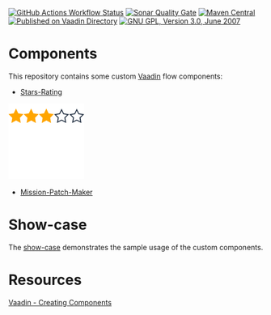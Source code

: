 [![GitHub Actions Workflow Status](https://img.shields.io/github/actions/workflow/status/sam42r/vaadin/maven.yml?label=Build)](https://github.com/Sam42R/vaadin/actions?query=branch%3Amain)
[![Sonar Quality Gate](https://img.shields.io/sonar/quality_gate/Sam42R_reindeer?server=https%3A%2F%2Fsonarcloud.io&label=Quality%20Gate)](https://sonarcloud.io/project/overview?id=Sam42R_reindeer)
[![Maven Central](https://img.shields.io/maven-central/v/io.github.sam42r.reindeer/stars-rating.svg?label=Maven%20Central)](https://central.sonatype.com/artifact/io.github.sam42r.reindeer/stars-rating)
[![Published on Vaadin Directory](https://img.shields.io/badge/Vaadin%20Directory-published-00b4f0.svg)](https://vaadin.com/directory/component/stars-rating)
[![GNU GPL, Version 3.0, June 2007](https://img.shields.io/github/license/sam42r/semver-maven-plugin.svg?label=License)](https://www.gnu.org/licenses/gpl-3.0.txt)

# Components

This repository contains some custom [Vaadin](https://vaadin.com/flow) flow components:
- [Stars-Rating](stars-rating/README.md)

![stars-rating](stars-rating/stars-rating.png)

- [Mission-Patch-Maker](mission-patch-maker/README.md)

# Show-case

The [show-case](show-case/README.md) demonstrates the sample usage of the custom components.

# Resources

[Vaadin - Creating Components](https://vaadin.com/docs/latest/flow/create-ui/creating-components)